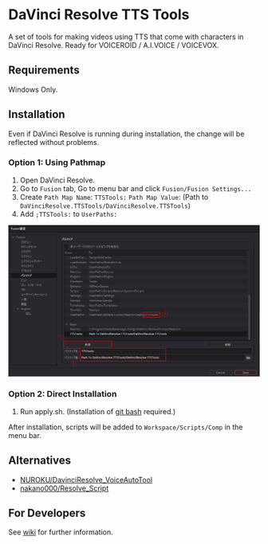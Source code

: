 # DaVinci Resolve TTS Tools

A set of tools for making videos using TTS that come with characters in DaVinci Resolve. Ready for VOICEROID / A.I.VOICE / VOICEVOX.

## Requirements

Windows Only.

## Installation

Even if DaVinci Resolve is running during installation, the change will be reflected without problems.

### Option 1: Using Pathmap

1. Open DaVinci Resolve.
2. Go to `Fusion` tab, Go to menu bar and click `Fusion/Fusion Settings...`
3. Create `Path Map Name`: `TTSTools:` `Path Map Value`: (Path to `DaVinciResolve.TTSTools/DaVinciResolve.TTSTools`)
4. Add `;TTSTools:` to  `UserPaths:`

![ScreenShot](PathMapWindow.png)

### Option 2: Direct Installation

1. Run apply.sh. (Installation of [git bash](https://gitforwindows.org/) required.)

After installation, scripts will be added to `Workspace/Scripts/Comp` in the menu bar.

## Alternatives

- [NUROKU/DavinciResolve\_VoiceAutoTool](https://github.com/NUROKU/DavinciResolve_VoiceAutoTool)
- [nakano000/Resolve\_Script](https://github.com/nakano000/Resolve_Script)

## For Developers

See [wiki](https://github.com/34j/DaVinciResolve.TTSTools/wiki) for further information.
